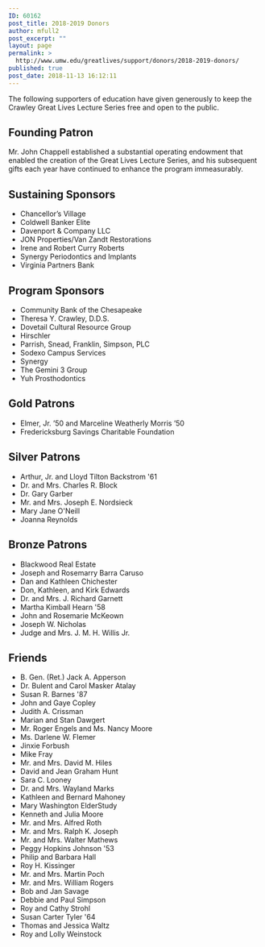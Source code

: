 ```yaml
---
ID: 60162
post_title: 2018-2019 Donors
author: mfull2
post_excerpt: ""
layout: page
permalink: >
  http://www.umw.edu/greatlives/support/donors/2018-2019-donors/
published: true
post_date: 2018-11-13 16:12:11
---
```

The following supporters of education have given generously to keep the Crawley Great Lives Lecture Series free and open to the public.
<h2>Founding Patron</h2>
Mr. John Chappell established a substantial operating endowment that enabled the creation of the Great Lives Lecture Series, and his subsequent gifts each year have continued to enhance the program immeasurably.
<h2>Sustaining Sponsors</h2>
<ul>
 	<li>Chancellor’s Village</li>
 	<li>Coldwell Banker Elite</li>
 	<li>Davenport &amp; Company LLC</li>
 	<li>JON Properties/Van Zandt Restorations</li>
 	<li>Irene and Robert Curry Roberts</li>
 	<li>Synergy Periodontics and Implants</li>
 	<li>Virginia Partners Bank</li>
</ul>
<h2>Program Sponsors</h2>
<ul>
 	<li>Community Bank of the Chesapeake</li>
 	<li>Theresa Y. Crawley, D.D.S.</li>
 	<li>Dovetail Cultural Resource Group</li>
 	<li>Hirschler</li>
 	<li>Parrish, Snead, Franklin, Simpson, PLC</li>
 	<li>Sodexo Campus Services</li>
 	<li>Synergy</li>
 	<li>The Gemini 3 Group</li>
 	<li>Yuh Prosthodontics</li>
</ul>
<h2>Gold Patrons</h2>
<ul>
 	<li>Elmer, Jr. ’50 and Marceline Weatherly Morris ’50</li>
 	<li>Fredericksburg Savings Charitable Foundation</li>
</ul>
<h2>Silver Patrons</h2>
<ul>
 	<li>Arthur, Jr. and Lloyd Tilton Backstrom '61</li>
 	<li>Dr. and Mrs. Charles R. Block</li>
 	<li>Dr. Gary Garber</li>
 	<li>Mr. and Mrs. Joseph E. Nordsieck</li>
 	<li>Mary Jane O'Neill</li>
 	<li>Joanna Reynolds</li>
</ul>
<h2>Bronze Patrons</h2>
<ul>
 	<li>Blackwood Real Estate</li>
 	<li>Joseph and Rosemarry Barra Caruso</li>
 	<li>Dan and Kathleen Chichester</li>
 	<li>Don, Kathleen, and Kirk Edwards</li>
 	<li>Dr. and Mrs. J. Richard Garnett</li>
 	<li>Martha Kimball Hearn '58</li>
 	<li>John and Rosemarie McKeown</li>
 	<li>Joseph W. Nicholas</li>
 	<li>Judge and Mrs. J. M. H. Willis Jr.</li>
</ul>
<h2>Friends</h2>
<ul>
 	<li>B. Gen. (Ret.) Jack A. Apperson</li>
 	<li>Dr. Bulent and Carol Masker Atalay</li>
 	<li>Susan R. Barnes '87</li>
 	<li>John and Gaye Copley</li>
 	<li>Judith A. Crissman</li>
 	<li>Marian and Stan Dawgert</li>
 	<li>Mr. Roger Engels and Ms. Nancy Moore</li>
 	<li>Ms. Darlene W. Flemer</li>
 	<li>Jinxie Forbush</li>
 	<li>Mike Fray</li>
 	<li>Mr. and Mrs. David M. Hiles</li>
 	<li>David and Jean Graham Hunt</li>
 	<li>Sara C. Looney</li>
 	<li>Dr. and Mrs. Wayland Marks</li>
 	<li>Kathleen and Bernard Mahoney</li>
 	<li>Mary Washington ElderStudy</li>
 	<li>Kenneth and Julia Moore</li>
 	<li>Mr. and Mrs. Alfred Roth</li>
 	<li>Mr. and Mrs. Ralph K. Joseph</li>
 	<li>Mr. and Mrs. Walter Mathews</li>
 	<li>Peggy Hopkins Johnson '53</li>
 	<li>Philip and Barbara Hall</li>
 	<li>Roy H. Kissinger</li>
 	<li>Mr. and Mrs. Martin Poch</li>
 	<li>Mr. and Mrs. William Rogers</li>
 	<li>Bob and Jan Savage</li>
 	<li>Debbie and Paul Simpson</li>
 	<li>Roy and Cathy Strohl</li>
 	<li>Susan Carter Tyler '64</li>
 	<li>Thomas and Jessica Waltz</li>
 	<li>Roy and Lolly Weinstock</li>
</ul>